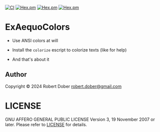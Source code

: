 <!--
DO NOT EDIT THIS FILE
It has been generated from the template `README.md.eex` by Extractly (https://github.com/RobertDober/extractly.git)
and any changes you make in this file will most likely be lost
-->

[![CI](https://github.com/RobertDober/ex_aequo_colors/actions/workflows/elixir.yml/badge.svg)](https://github.com/RobertDober/ex_aequo_colors/actions/workflows/ci.yml)
[![Hex.pm](https://img.shields.io/hexpm/v/ex_aequo_colors.svg)](https://hex.pm/packages/ex_aequo_colors)
[![Hex.pm](https://img.shields.io/hexpm/dw/ex_aequo_colors.svg)](https://hex.pm/packages/ex_aequo_colors)
[![Hex.pm](https://img.shields.io/hexpm/dt/ex_aequo_colors.svg)](https://hex.pm/packages/ex_aequo_colors)

# ExAequoColors

- Use ANSI colors at will

- Install the `colorize` escript to colorize texts (like for help) 

- And that's about it 

## Author

Copyright © 2024 Robert Dober robert.dober@gmail.com

# LICENSE

GNU AFFERO GENERAL PUBLIC LICENSE Version 3, 19 November 2007 or later. Please refer to [LICENSE](LICENSE) for details.
<!--SPDX-License-Identifier: AGPL-3.0-or-later-->
